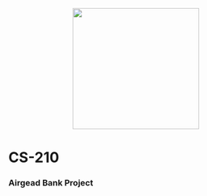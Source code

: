 <p align="center">
  <img width="250" height="239" src="https://i.ibb.co/SvzF5V0/Southern-New-Hampshire-University-seal-svg.png">
</p>

# CS-210
### Airgead Bank Project

